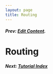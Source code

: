```yaml
---
layout: page
title: Routing
---
```

##### Prev:  [Edit Content](EditContent.html).

# Routing

#####  Next:  [Tutorial Index](/tutorial.html)
